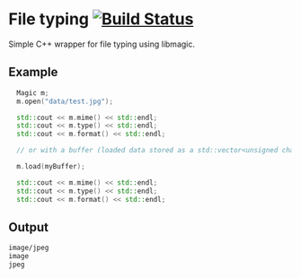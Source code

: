 # File typing [![Build Status](https://travis-ci.org/ThibsG/file_typing.svg?branch=master)](https://travis-ci.org/ThibsG/file_typing)


Simple C++ wrapper for file typing using libmagic.


Example
-------
```c++
  Magic m;
  m.open("data/test.jpg");

  std::cout << m.mime() << std::endl;
  std::cout << m.type() << std::endl;
  std::cout << m.format() << std::endl;

  // or with a buffer (loaded data stored as a std::vector<unsigned char>)

  m.load(myBuffer);

  std::cout << m.mime() << std::endl;
  std::cout << m.type() << std::endl;
  std::cout << m.format() << std::endl;
```


Output
-------
```bash
image/jpeg
image
jpeg
```